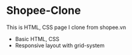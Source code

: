 # Shopee-Clone

This is HTML, CSS page I clone from shopee.vn
- Basic HTML, CSS
- Responsive layout with grid-system
